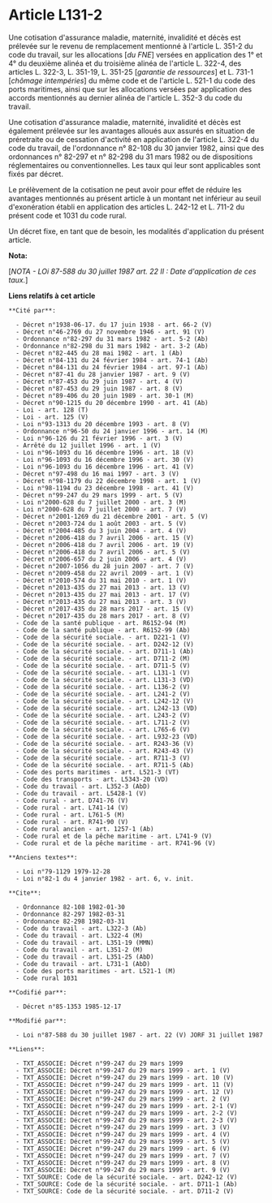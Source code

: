# Article L131-2

Une cotisation d'assurance maladie, maternité, invalidité et décès est prélevée sur le revenu de remplacement mentionné à
l'article L. 351-2 du code du travail, sur les allocations [*du FNE*] versées en application des 1° et 4° du deuxième alinéa
et du troisième alinéa de l'article L. 322-4, des articles L. 322-3, L. 351-19, L. 351-25 [*garantie de ressources*] et L.
731-1 [*chômage intempéries*] du même code et de l'article L. 521-1 du code des ports maritimes, ainsi que sur les
allocations versées par application des accords mentionnés au dernier alinéa de l'article L. 352-3 du code du travail. 

Une cotisation d'assurance maladie, maternité, invalidité et décès est également prélevée sur les avantages alloués aux
assurés en situation de préretraite ou de cessation d'activité en application de l'article L. 322-4 du code du travail, de
l'ordonnance n° 82-108 du 30 janvier 1982, ainsi que des ordonnances n° 82-297 et n° 82-298 du 31 mars 1982 ou de
dispositions réglementaires ou conventionnelles. Les taux qui leur sont applicables sont fixés par décret.

Le prélèvement de la cotisation ne peut avoir pour effet de réduire les avantages mentionnés au présent article à un montant
net inférieur au seuil d'exonération établi en application des articles L. 242-12 et L. 711-2 du présent code et 1031 du code
rural. 

Un décret fixe, en tant que de besoin, les modalités d'application du présent article.

**Nota:**

[*NOTA - LOi 87-588 du 30 juillet 1987 art. 22 II : Date d'application de ces taux.*]

**Liens relatifs à cet article**

	**Cité par**:

	  - Décret n°1938-06-17. du 17 juin 1938 - art. 66-2 (V)
	  - Décret n°46-2769 du 27 novembre 1946 - art. 91 (V)
	  - Ordonnance n°82-297 du 31 mars 1982 - art. 5-2 (Ab)
	  - Ordonnance n°82-298 du 31 mars 1982 - art. 3-2 (Ab)
	  - Décret n°82-445 du 28 mai 1982 - art. 1 (Ab)
	  - Décret n°84-131 du 24 février 1984 - art. 74-1 (Ab)
	  - Décret n°84-131 du 24 février 1984 - art. 97-1 (Ab)
	  - Décret n°87-41 du 28 janvier 1987 - art. 9 (V)
	  - Décret n°87-453 du 29 juin 1987 - art. 4 (V)
	  - Décret n°87-453 du 29 juin 1987 - art. 8 (V)
	  - Décret n°89-406 du 20 juin 1989 - art. 30-1 (M)
	  - Décret n°90-1215 du 20 décembre 1990 - art. 41 (Ab)
	  - Loi - art. 128 (T)
	  - Loi - art. 125 (V)
	  - Loi n°93-1313 du 20 décembre 1993 - art. 8 (V)
	  - Ordonnance n°96-50 du 24 janvier 1996 - art. 14 (M)
	  - Loi n°96-126 du 21 février 1996 - art. 3 (V)
	  - Arrêté du 12 juillet 1996 - art. 1 (V)
	  - Loi n°96-1093 du 16 décembre 1996 - art. 18 (V)
	  - Loi n°96-1093 du 16 décembre 1996 - art. 30 (V)
	  - Loi n°96-1093 du 16 décembre 1996 - art. 41 (V)
	  - Décret n°97-498 du 16 mai 1997 - art. 3 (V)
	  - Décret n°98-1179 du 22 décembre 1998 - art. 1 (V)
	  - Loi n°98-1194 du 23 décembre 1998 - art. 41 (V)
	  - Décret n°99-247 du 29 mars 1999 - art. 5 (V)
	  - Loi n°2000-628 du 7 juillet 2000 - art. 3 (M)
	  - Loi n°2000-628 du 7 juillet 2000 - art. 7 (V)
	  - Décret n°2001-1269 du 21 décembre 2001 - art. 5 (V)
	  - Décret n°2003-724 du 1 août 2003 - art. 5 (V)
	  - Décret n°2004-485 du 3 juin 2004 - art. 4 (V)
	  - Décret n°2006-418 du 7 avril 2006 - art. 15 (V)
	  - Décret n°2006-418 du 7 avril 2006 - art. 19 (V)
	  - Décret n°2006-418 du 7 avril 2006 - art. 5 (V)
	  - Décret n°2006-657 du 2 juin 2006 - art. 4 (V)
	  - Décret n°2007-1056 du 28 juin 2007 - art. 7 (V)
	  - Décret n°2009-458 du 22 avril 2009 - art. 1 (V)
	  - Décret n°2010-574 du 31 mai 2010 - art. 1 (V)
	  - Décret n°2013-435 du 27 mai 2013 - art. 13 (V)
	  - Décret n°2013-435 du 27 mai 2013 - art. 17 (V)
	  - Décret n°2013-435 du 27 mai 2013 - art. 3 (V)
	  - Décret n°2017-435 du 28 mars 2017 - art. 15 (V)
	  - Décret n°2017-435 du 28 mars 2017 - art. 8 (V)
	  - Code de la santé publique - art. R6152-94 (M)
	  - Code de la santé publique - art. R6152-99 (Ab)
	  - Code de la sécurité sociale. - art. D221-1 (V)
	  - Code de la sécurité sociale. - art. D242-12 (V)
	  - Code de la sécurité sociale. - art. D711-1 (Ab)
	  - Code de la sécurité sociale. - art. D711-2 (M)
	  - Code de la sécurité sociale. - art. D711-5 (V)
	  - Code de la sécurité sociale. - art. L131-1 (V)
	  - Code de la sécurité sociale. - art. L131-3 (VD)
	  - Code de la sécurité sociale. - art. L136-2 (V)
	  - Code de la sécurité sociale. - art. L241-2 (V)
	  - Code de la sécurité sociale. - art. L242-12 (V)
	  - Code de la sécurité sociale. - art. L242-13 (VD)
	  - Code de la sécurité sociale. - art. L243-2 (V)
	  - Code de la sécurité sociale. - art. L711-2 (V)
	  - Code de la sécurité sociale. - art. L765-6 (V)
	  - Code de la sécurité sociale. - art. L932-23 (VD)
	  - Code de la sécurité sociale. - art. R243-36 (V)
	  - Code de la sécurité sociale. - art. R243-43 (V)
	  - Code de la sécurité sociale. - art. R711-3 (V)
	  - Code de la sécurité sociale. - art. R711-5 (Ab)
	  - Code des ports maritimes - art. L521-3 (VT)
	  - Code des transports - art. L5343-20 (VD)
	  - Code du travail - art. L352-3 (AbD)
	  - Code du travail - art. L5428-1 (V)
	  - Code rural - art. D741-76 (V)
	  - Code rural - art. L741-14 (V)
	  - Code rural - art. L761-5 (M)
	  - Code rural - art. R741-90 (V)
	  - Code rural ancien - art. 1257-1 (Ab)
	  - Code rural et de la pêche maritime - art. L741-9 (V)
	  - Code rural et de la pêche maritime - art. R741-96 (V)

	**Anciens textes**:

	  - Loi n°79-1129 1979-12-28
	  - Loi n°82-1 du 4 janvier 1982 - art. 6, v. init.

	**Cite**:

	  - Ordonnance 82-108 1982-01-30
	  - Ordonnance 82-297 1982-03-31
	  - Ordonnance 82-298 1982-03-31
	  - Code du travail - art. L322-3 (Ab)
	  - Code du travail - art. L322-4 (M)
	  - Code du travail - art. L351-19 (MMN)
	  - Code du travail - art. L351-2 (M)
	  - Code du travail - art. L351-25 (AbD)
	  - Code du travail - art. L731-1 (AbD)
	  - Code des ports maritimes - art. L521-1 (M)
	  - Code rural 1031

	**Codifié par**:

	  - Décret n°85-1353 1985-12-17

	**Modifié par**:

	  - Loi n°87-588 du 30 juillet 1987 - art. 22 (V) JORF 31 juillet 1987

	**Liens**:

	  - TXT_ASSOCIE: Décret n°99-247 du 29 mars 1999
	  - TXT_ASSOCIE: Décret n°99-247 du 29 mars 1999 - art. 1 (V)
	  - TXT_ASSOCIE: Décret n°99-247 du 29 mars 1999 - art. 10 (V)
	  - TXT_ASSOCIE: Décret n°99-247 du 29 mars 1999 - art. 11 (V)
	  - TXT_ASSOCIE: Décret n°99-247 du 29 mars 1999 - art. 12 (V)
	  - TXT_ASSOCIE: Décret n°99-247 du 29 mars 1999 - art. 2 (V)
	  - TXT_ASSOCIE: Décret n°99-247 du 29 mars 1999 - art. 2-1 (V)
	  - TXT_ASSOCIE: Décret n°99-247 du 29 mars 1999 - art. 2-2 (V)
	  - TXT_ASSOCIE: Décret n°99-247 du 29 mars 1999 - art. 2-3 (V)
	  - TXT_ASSOCIE: Décret n°99-247 du 29 mars 1999 - art. 3 (V)
	  - TXT_ASSOCIE: Décret n°99-247 du 29 mars 1999 - art. 4 (V)
	  - TXT_ASSOCIE: Décret n°99-247 du 29 mars 1999 - art. 5 (V)
	  - TXT_ASSOCIE: Décret n°99-247 du 29 mars 1999 - art. 6 (V)
	  - TXT_ASSOCIE: Décret n°99-247 du 29 mars 1999 - art. 7 (V)
	  - TXT_ASSOCIE: Décret n°99-247 du 29 mars 1999 - art. 8 (V)
	  - TXT_ASSOCIE: Décret n°99-247 du 29 mars 1999 - art. 9 (V)
	  - TXT_SOURCE: Code de la sécurité sociale. - art. D242-12 (V)
	  - TXT_SOURCE: Code de la sécurité sociale. - art. D711-1 (Ab)
	  - TXT_SOURCE: Code de la sécurité sociale. - art. D711-2 (V)
